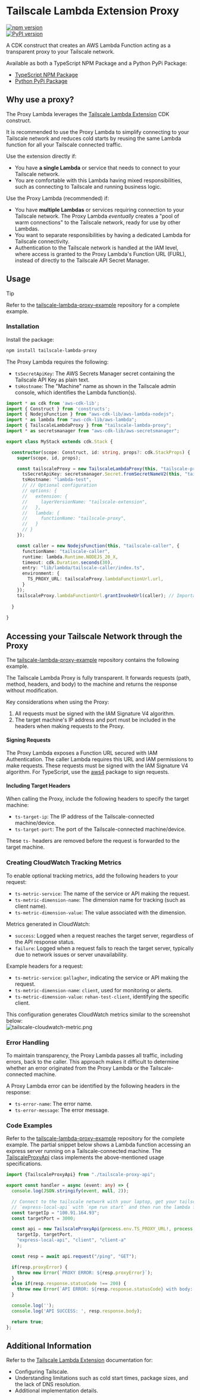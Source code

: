 # Tailscale Lambda Extension Proxy

[![npm version](https://badge.fury.io/js/tailscale-lambda-proxy.svg)](https://badge.fury.io/js/tailscale-lambda-proxy)  
[![PyPI version](https://badge.fury.io/py/tailscale-lambda-proxy.svg)](https://badge.fury.io/py/tailscale-lambda-proxy)

A CDK construct that creates an AWS Lambda Function acting as a transparent proxy to your Tailscale network.

Available as both a TypeScript NPM Package and a Python PyPi Package:
- [TypeScript NPM Package](https://www.npmjs.com/package/tailscale-lambda-proxy)
- [Python PyPi Package](https://pypi.org/project/tailscale-lambda-proxy/)

## Why use a proxy?

The Proxy Lambda leverages the [Tailscale Lambda Extension](https://github.com/rehanvdm/tailscale-lambda-extension) CDK
construct.

It is recommended to use the Proxy Lambda to simplify connecting to your Tailscale network and reduces cold starts
by reusing the same Lambda function for all your Tailscale connected traffic.

Use the extension directly if:
- You have **a single Lambda** or service that needs to connect to your Tailscale network.
- You are comfortable with this Lambda having mixed responsibilities, such as connecting to Tailscale and running
  business logic.

Use the Proxy Lambda (recommended) if:
- You have **multiple Lambdas** or services requiring connection to your Tailscale network. The Proxy Lambda *eventually*
  creates a "pool of warm connections" to the Tailscale network, ready for use by other Lambdas.
- You want to separate responsibilities by having a dedicated Lambda for Tailscale connectivity.
- Authentication to the Tailscale network is handled at the IAM level, where access is granted to the Proxy Lambda's
  Function URL (FURL), instead of directly to the Tailscale API Secret Manager.

## Usage

> [!TIP]  
> Refer to the [tailscale-lambda-proxy-example](https://github.com/rehanvdm/tailscale-lambda-proxy-example) repository
> for a complete example.

### Installation

Install the package:  
```bash
npm install tailscale-lambda-proxy
```

The Proxy Lambda requires the following:
- `tsSecretApiKey`: The AWS Secrets Manager secret containing the Tailscale API Key as plain text.
- `tsHostname`: The "Machine" name as shown in the Tailscale admin console, which identifies the Lambda function(s).

```typescript
import * as cdk from 'aws-cdk-lib';
import { Construct } from 'constructs';
import { NodejsFunction } from "aws-cdk-lib/aws-lambda-nodejs";
import * as lambda from "aws-cdk-lib/aws-lambda";
import { TailscaleLambdaProxy } from "tailscale-lambda-proxy";
import * as secretsmanager from "aws-cdk-lib/aws-secretsmanager";

export class MyStack extends cdk.Stack {

  constructor(scope: Construct, id: string, props?: cdk.StackProps) {
    super(scope, id, props);

    const tailscaleProxy = new TailscaleLambdaProxy(this, "tailscale-proxy", {
      tsSecretApiKey: secretsmanager.Secret.fromSecretNameV2(this, "tailscale-api-key", "tailscale-api-key"),
      tsHostname: "lambda-test",
      // // Optional configuration
      // options: {
      //   extension: {
      //     layerVersionName: "tailscale-extension",
      //   },
      //   lambda: {
      //     functionName: "tailscale-proxy",
      //   }
      // }
    });

    const caller = new NodejsFunction(this, "tailscale-caller", {
      functionName: "tailscale-caller",
      runtime: lambda.Runtime.NODEJS_20_X,
      timeout: cdk.Duration.seconds(30),
      entry: "lib/lambda/tailscale-caller/index.ts",
      environment: {
        TS_PROXY_URL: tailscaleProxy.lambdaFunctionUrl.url,
      }
    });
    tailscaleProxy.lambdaFunctionUrl.grantInvokeUrl(caller); // Important! Allow the caller to invoke the proxy
    
  }
  
}
```

## Accessing your Tailscale Network through the Proxy

The [tailscale-lambda-proxy-example](https://github.com/rehanvdm/tailscale-lambda-proxy-example) repository contains
the following example.

The Tailscale Lambda Proxy is fully transparent. It forwards requests (path, method, headers, and body) to the machine
and returns the response without modification.

Key considerations when using the Proxy:
1. All requests must be signed with the IAM Signature V4 algorithm.
2. The target machine's IP address and port must be included in the headers when making requests to the Proxy.

#### Signing Requests

The Proxy Lambda exposes a Function URL secured with IAM Authentication. The caller Lambda requires this URL and
IAM permissions to make requests. These requests must be signed with the IAM Signature V4 algorithm. For TypeScript,
use the [aws4](https://www.npmjs.com/package/aws4) package to sign requests.

#### Including Target Headers

When calling the Proxy, include the following headers to specify the target machine:
- `ts-target-ip`: The IP address of the Tailscale-connected machine/device.
- `ts-target-port`: The port of the Tailscale-connected machine/device.

These `ts-` headers are removed before the request is forwarded to the target machine.

### Creating CloudWatch Tracking Metrics

To enable optional tracking metrics, add the following headers to your request:
- `ts-metric-service`: The name of the service or API making the request.
- `ts-metric-dimension-name`: The dimension name for tracking (such as client name).
- `ts-metric-dimension-value`: The value associated with the dimension.

Metrics generated in CloudWatch:
- `success`: Logged when a request reaches the target server, regardless of the API response status.
- `failure`: Logged when a request fails to reach the target server, typically due to network issues or server
  unavailability.

Example headers for a request:
- `ts-metric-service`: `gallagher`, indicating the service or API making the request.
- `ts-metric-dimension-name`: `client`, used for monitoring or alerts.
- `ts-metric-dimension-value`: `rehan-test-client`, identifying the specific client.

This configuration generates CloudWatch metrics similar to the screenshot below:  
![tailscale-cloudwatch-metric.png](_imgs/tailscale-cloudwatch-metric.png)

### Error Handling

To maintain transparency, the Proxy Lambda passes all traffic, including errors, back to the caller. This approach
makes it difficult to determine whether an error originated from the Proxy Lambda or the Tailscale-connected machine.

A Proxy Lambda error can be identified by the following headers in the response:
- `ts-error-name`: The error name.
- `ts-error-message`: The error message.

### Code Examples

Refer to the [tailscale-lambda-proxy-example](https://github.com/rehanvdm/tailscale-lambda-proxy-example) repository
for the complete example. The partial snippet below shows a Lambda function accessing an express server running
on a Tailscale-connected machine. The [TailscaleProxyApi](https://github.com/rehanvdm/tailscale-lambda-proxy-example/blob/f5e95c9b2294bd185bbe5b372a24dafcafc17297/lib/lambda/tailscale-caller/tailscale-proxy-api.ts) 
class implements the above-mentioned usage specifications.

```typescript
import {TailscaleProxyApi} from "./tailscale-proxy-api";

export const handler = async (event: any) => {
  console.log(JSON.stringify(event, null, 2));

  // Connect to the tailscale network with your laptop, get your tailscale IP, then start the express server in
  // `express-local-api` with `npm run start` and then run the lambda function to test the connection.
  const targetIp = "100.91.164.93";
  const targetPort = 3000;

  const api = new TailscaleProxyApi(process.env.TS_PROXY_URL!, process.env.AWS_REGION!,
    targetIp, targetPort,
    "express-local-api", "client", "client-a"
    );

  const resp = await api.request("/ping", "GET");

  if(resp.proxyError) {
    throw new Error(`PROXY ERROR: ${resp.proxyError}`);
  }
  else if(resp.response.statusCode !== 200) {
    throw new Error(`API ERROR: ${resp.response.statusCode} with body: ${resp.response.body}`);
  }

  console.log('');
  console.log('API SUCCESS: ', resp.response.body);

  return true;
};
```

## Additional Information

Refer to the [Tailscale Lambda Extension](https://github.com/rehanvdm/tailscale-lambda-extension) documentation for:
- Configuring Tailscale.
- Understanding limitations such as cold start times, package sizes, and the lack of DNS resolution.
- Additional implementation details.
